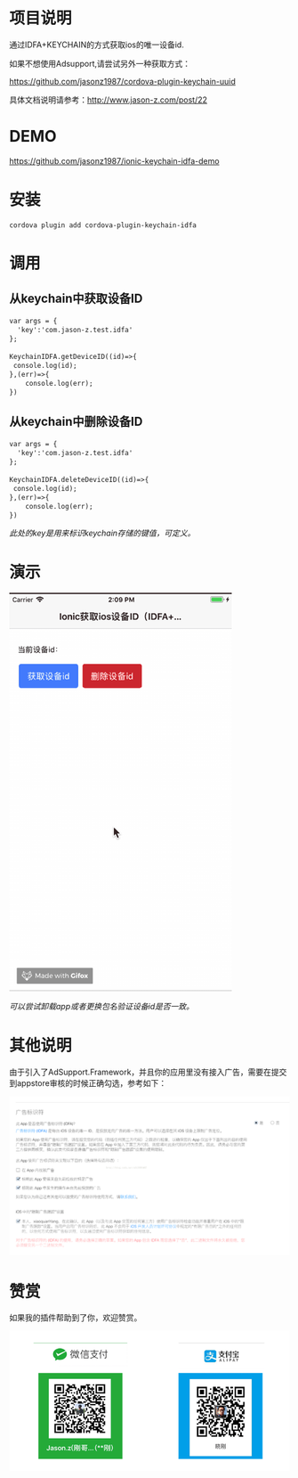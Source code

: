 # 项目说明

通过IDFA+KEYCHAIN的方式获取ios的唯一设备id.

如果不想使用Adsupport,请尝试另外一种获取方式：

https://github.com/jasonz1987/cordova-plugin-keychain-uuid



具体文档说明请参考：http://www.jason-z.com/post/22



# DEMO



https://github.com/jasonz1987/ionic-keychain-idfa-demo



# 安装

```
cordova plugin add cordova-plugin-keychain-idfa
```

# 调用

## 从keychain中获取设备ID

```
var args = {
  'key':'com.jason-z.test.idfa'
};

KeychainIDFA.getDeviceID((id)=>{
 console.log(id);   
},(err)=>{
    console.log(err);
})
```

##  从keychain中删除设备ID

```
var args = {
  'key':'com.jason-z.test.idfa'
};

KeychainIDFA.deleteDeviceID((id)=>{
 console.log(id);   
},(err)=>{
    console.log(err);
})
```

*此处的key是用来标识keychain存储的键值，可定义。*



# 演示

![演示](demo.gif)



*可以尝试卸载app或者更换包名验证设备id是否一致。*



# 其他说明

由于引入了AdSupport.Framework，并且你的应用里没有接入广告，需要在提交到appstore审核的时候正确勾选，参考如下：


![appstore审核](screenshot-1.png)


# 赞赏

如果我的插件帮助到了你，欢迎赞赏。

![赞赏](donate.png)

